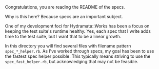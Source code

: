 Congratulations, you are reading the README of the specs.

Why is this here? Because specs are an important subject.

One of my development foci for Hydramata::Works has been a focus on keeping the test suite's runtime healthy. Yes, each spec that I write adds time to the test suite, but I want that to be a linear growth.

In this directory you will find several files with filename pattern `spec_*_helper.rb`.
As I've worked through specs, my goal has been to use the fastest spec helper
possible.
This typically means striving to use the `spec_fast_helper.rb`, but acknowledging that may not be feasible.